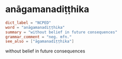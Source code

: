# anāgamanadiṭṭhika

``` toml
dict_label = "NCPED"
word = "anāgamanadiṭṭhika"
summary = "without belief in future consequences"
grammar_comment = "neg. mfn."
see_also = ["āgamanadiṭṭhika"]
```

without belief in future consequences

